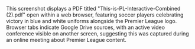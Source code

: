 This screenshot displays a PDF titled "This-is-PL-Interactive-Combined (2).pdf" open within a web browser, featuring soccer players celebrating victory in blue and white uniforms alongside the Premier League logo. Browser tabs indicate Google Drive sources, with an active video conference visible on another screen, suggesting this was captured during an online meeting about Premier League content.